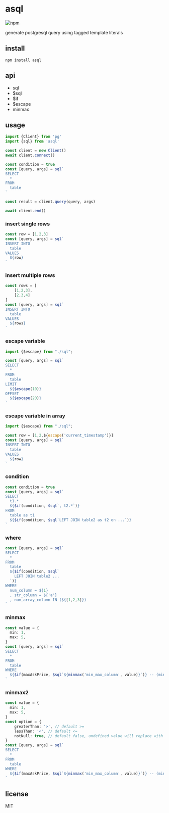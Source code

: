 # asql
[![npm](https://img.shields.io/npm/dt/asql.svg?style=for-the-badge)](https://www.npmjs.com/package/asql)

generate postgresql query using tagged template literals

## install
```shell
npm install asql
```

## api
- sql
- $sql
- $if
- $escape
- minmax

## usage
```ts
import {Client} from 'pg'
import {sql} from 'asql'

const client = new Client()
await client.connect()

const condition = true
const [query, args] = sql`
SELECT
  *
FROM
  table
`

const result = client.query(query, args)

await client.end()
```

### insert single rows
```ts
const row = [1,2,3]
const [query, args] = sql`
INSERT INTO
  table
VALUES
  ${row}
`
```

### insert multiple rows
```ts
const rows = [
    [1,2,3],
    [2,3,4]
]
const [query, args] = sql`
INSERT INTO
  table
VALUES
  ${rows}
`
```
### escape variable
```ts
import {$escape} from "./sql";

const [query, args] = sql`
SELECT
  *
FROM
  table
LIMIT
  ${$escape(10)}
OFFSET
  ${$escape(20)}
`
```

### escape variable in array
```ts
import {$escape} from "./sql";

const row = [1,2,${escape('current_timestamp')}]
const [query, args] = sql`
INSERT INTO
  table
VALUES
  ${row}
`
```
### condition
```ts
const condition = true
const [query, args] = sql`
SELECT
  t1.*
  ${$if(condition, $sql`, t2.*`)}
FROM
  table as t1
  ${$if(condition, $sql`LEFT JOIN table2 as t2 on ...`)}
`
```
### where
```ts
const [query, args] = sql`
SELECT
  *
FROM
  table
  ${$if(condition, $sql`
    LEFT JOIN table2 ...
  `)}
WHERE
  num_column = ${1}
  , str_column = ${'a'}
  , num_array_column IN (${[1,2,3]})
`
```
### minmax
```ts
const value = {
  min: 1,
  max: 5,
}
const [query, args] = sql`
SELECT
  *
FROM
  table
WHERE
  ${$if(maxAskPrice, $sql`${minmax('min_max_column', value)}`)} -- (min_max_column >= 1 AND min_max_column <= 5)
`
```
### minmax2
```ts
const value = {
  min: 1,
  max: 5,
}
const option = {
    greaterThan: '>', // default >=
    lessThan: '<', // default <=
    notNull: true, // default false, undefined value will replace with `COLUMN_NAME IS NULL OR`
}
const [query, args] = sql`
SELECT
  *
FROM
  table
WHERE
  ${$if(maxAskPrice, $sql`${minmax('min_max_column', value)}`)} -- (min_max_column >= 1 AND min_max_column <= 5)
`
```

## license
MIT
